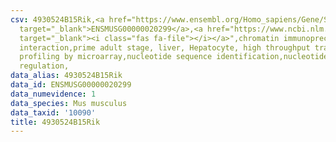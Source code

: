 ```yaml
---
csv: 4930524B15Rik,<a href="https://www.ensembl.org/Homo_sapiens/Gene/Summary?db=core;g=ENSMUSG00000020299"
  target="_blank">ENSMUSG00000020299</a>,<a href="https://www.ncbi.nlm.nih.gov/pubmed/23834426"
  target="_blank"><i class="fas fa-file"></i></a>",chromatin immunoprecipitation assay,direct
  interaction,prime adult stage, liver, Hepatocyte, high throughput transcription
  profiling by microarray,nucleotide sequence identification,nucleotide sequence identification,transcriptional
  regulation,
data_alias: 4930524B15Rik
data_id: ENSMUSG00000020299
data_numevidence: 1
data_species: Mus musculus
data_taxid: '10090'
title: 4930524B15Rik
---
```


